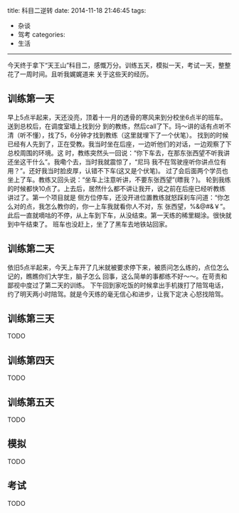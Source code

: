 title: 科目二逆转
date: 2014-11-18 21:46:45
tags:
- 杂谈
- 驾考
categories:
- 生活
---
今天终于拿下“天王山”科目二，感慨万分。训练五天，模拟一天，考试一天，整整花了一周时间。且听我娓娓道来
关于这些天的经历。
## 训练第一天
早上5点半起来，天还没亮，顶着十一月的透骨的寒风来到分校坐6点半的班车。送到总校后，在调度室墙上找到分
到的教练，然后call了下。玛～讲的话有点听不清（听不懂），找了5，6分钟才找到教练（这里就埋下了一个伏笔）。
找到的时候已经有人先到了，正在受教。我当时坐在后座，一边听他们的对话，一边观察了下总校周围的环境。这
时，教练突然头一回说：“你下车去，在那东张西望不听我讲还坐这干什么”。我嘞个去，当时我就震惊了，“尼玛
我不在驾驶座听你讲点位有用？”。还好我当时脸皮厚，认错不下车(这又是个伏笔)。
过了会后面两个学员也坐上了车。教练又回头说：“坐车上注意听讲，不要东张西望”(瞟我？)。
轮到我练的时候都快10点了。上去后，居然什么都不讲让我开，说之前在后座已经听教练讲过了。第一个项目就是
侧方位停车，还没开进位置教练就怒踩刹车问道：“你怎么对的点，我怎么教你的，你一上车我就看你人不对，东
张西望，%&@#&￥”。此后一直就嘀咕的不停，从上车到下车，从没结束。第一天练的稀里糊涂。很快就到中午结束了。
班车也没赶上，坐了了黑车去地铁站回家。
## 训练第二天
依旧5点半起来，今天上车开了几米就被要求停下来，被质问怎么练的，点位怎么记的，瞧瞧你们大学生，脑子怎么
回事，这么简单的事都练不好～～。在苛责和鄙视中度过了第二天的训练。
下午回到家吃饭的时候拿出手机拨打了陪驾电话，约了明天两小时陪驾。就是今天练的毫无信心和进步，让我下定决
心怒找陪驾。
## 训练第三天
TODO
## 训练第四天
TODO
## 训练第五天
TODO
## 模拟
TODO
## 考试
TODO
